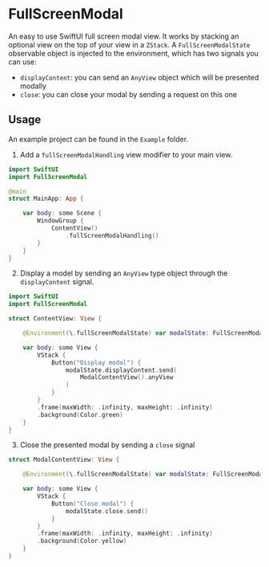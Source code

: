 # FullScreenModal

An easy to use SwiftUI full screen modal view. It works by stacking an optional view on the top of your view in a `ZStack`. A `FullScreenModalState` observable object is injected to the environment, which has two signals you can use:

* `displayContent`: you can send an `AnyView` object which will be presented modally
* `close`: you can close your modal by sending a request on this one

## Usage

An example project can be found in the `Example` folder.

1. Add a `fullScreenModalHandling` view modifier to your main view.

```swift
import SwiftUI
import FullScreenModal

@main
struct MainApp: App {

    var body: some Scene {
        WindowGroup {
            ContentView()
                .fullScreenModalHandling()
        }
    }
}
```

2. Display a model by sending an `AnyView` type object through the `displayContent` signal.

```swift
import SwiftUI
import FullScreenModal

struct ContentView: View {

    @Environment(\.fullScreenModalState) var modalState: FullScreenModalState

    var body: some View {
        VStack {
            Button("Display modal") {
                modalState.displayContent.send(
                    ModalContentView().anyView
                )
            }
        }
        .frame(maxWidth: .infinity, maxHeight: .infinity)
        .background(Color.green)
    }
}
```

3. Close the presented modal by sending a `close` signal

```swift
struct ModalContentView: View {

    @Environment(\.fullScreenModalState) var modalState: FullScreenModalState

    var body: some View {
        VStack {
            Button("Close modal") {
                modalState.close.send()
            }
        }
        .frame(maxWidth: .infinity, maxHeight: .infinity)
        .background(Color.yellow)
    }
}
```
